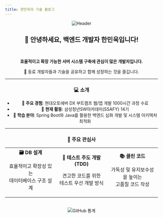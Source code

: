 ```yaml
---
title: 한민욱의 기술 블로그 
---
```


<div align="center">
  <img src="https://capsule-render.vercel.app/api?type=waving&color=gradient&height=250&section=header&text=한민욱의%20기술%20블로그&fontSize=45&fontAlign=50&fontAlignY=40&desc=효율적인%20시스템을%20고민하는%20공간입니다&descAlign=50&descAlignY=60&animation=fadeIn" alt="Header" />
</div>

<div align="center">
  
## 👋 안녕하세요, 백엔드 개발자 한민욱입니다!
<br/>
<p>
  <strong>효율적이고 확장 가능한 서버 시스템 구축에 관심이 많은 개발자입니다.</strong>
</p>
<p>
  🌈 동료 개발자들과 기술을 공유하고 함께 성장하는 것을 즐깁니다.
</p>


---

### 💻 소개

* 🔭 **주요 경험**: 현대오토에버 DX 부트캠프 웹/앱 개발 1000시간 과정 수료
* 🚀 **현재 활동**: 삼성청년SW아카데미(SSAFY) 14기
* 🌱 **학습 분야**: Spring Boot와 Java를 활용한 백엔드 심화 개발 및 시스템 아키텍처 최적화

---

### 🌱 주요 관심사

<table align="center">
  <tr>
    <td width="33.3%" align="center">
      <strong>🗃️ DB 설계</strong>
      <p>효율적이고 확장성 있는<br/>데이터베이스 구조 설계</p>
    </td>
    <td width="33.3%" align="center">
      <strong>🧪 테스트 주도 개발 (TDD)</strong>
      <p>견고한 코드를 위한<br/>테스트 우선 개발 방식</p>
    </td>
    <td width="33.3%" align="center">
      <strong>📚 클린 코드</strong>
      <p>가독성 및 유지보수성을 높이는<br/>고품질 코드 작성</p>
    </td>
  </tr>
</table>

<br/>
  <img src="https://github-readme-stats.vercel.app/api?username=YourGitHubUsername&show_icons=true&theme=radical" alt="GitHub 통계"/>
</div>

